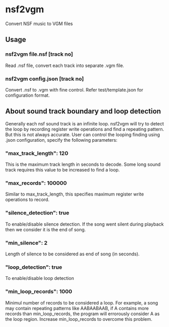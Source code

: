 # nsf2vgm

Convert NSF music to VGM files

## Usage
### nsf2vgm file.nsf [track no]
Read .nsf file, convert each track into separate .vgm file. 


### nsf2vgm config.json [track no]
Convert .nsf to .vgm with fine control. Refer test/template.json for configuration format.

## About sound track boundary and loop detection
Generally each nsf sound track is an infinite loop. nsf2vgm will try to detect the loop by recording register write operations and find a repeating pattern. But this is not always accurate. User can control the looping finding using .json configuration, specify the following parameters:

### "max_track_length": 120
This is the maximum track length in seconds to decode. Some long sound track requires this value to be increased to find a loop.

### "max_records": 100000
Similar to max_track_length, this specifies maximum register write operations to record.

### "silence_detection": true
To enable/disable silence detection. If the song went silent during playback then we consider it is the end of song.

###  "min_silence": 2
Length of silence to be considered as end of song (in seconds).

### "loop_detection": true
To enable/disable loop detection

### "min_loop_records": 1000
Minimul number of records to be considered a loop. For example, a song may contain repeating patterns like AABAABAAB, if A contains more records than min_loop_records, the program will errorously consider A as the loop region. Increase min_loop_records to overcome this problem.

